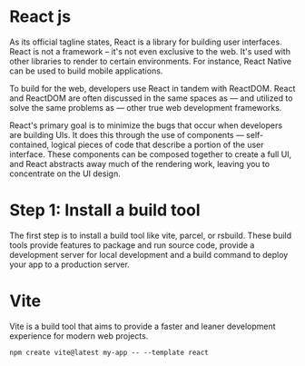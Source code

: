 # React js 
As its official tagline states, React is a library for building user interfaces. React is not a framework – it's not even exclusive to the web. It's used with other libraries to render to certain environments. For instance, React Native can be used to build mobile applications.

To build for the web, developers use React in tandem with ReactDOM. React and ReactDOM are often discussed in the same spaces as — and utilized to solve the same problems as — other true web development frameworks.

React's primary goal is to minimize the bugs that occur when developers are building UIs. It does this through the use of components — self-contained, logical pieces of code that describe a portion of the user interface. These components can be composed together to create a full UI, and React abstracts away much of the rendering work, leaving you to concentrate on the UI design.

# Step 1: Install a build tool 
The first step is to install a build tool like vite, parcel, or rsbuild. These build tools provide features to package and run source code, provide a development server for local development and a build command to deploy your app to a production server.

# Vite 
Vite is a build tool that aims to provide a faster and leaner development experience for modern web projects.

```
npm create vite@latest my-app -- --template react
```
